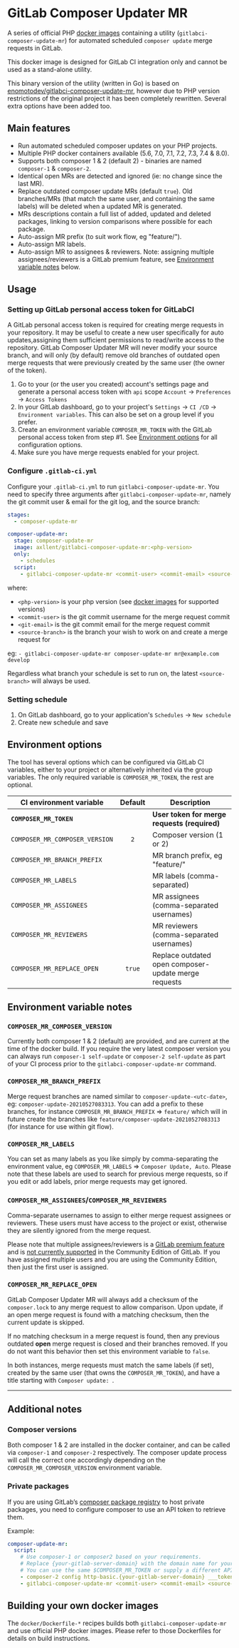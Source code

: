 # GitLab Composer Updater MR

A series of official PHP [docker images](https://hub.docker.com/r/axllent/gitlabci-composer-update-mr) containing a utility (`gitlabci-composer-update-mr`) for automated scheduled `composer update` merge requests in GitLab.

This docker image is designed for GitLab CI integration only and cannot be used as a stand-alone utility.

This binary version of the utility (written in Go) is based on [enomotodev/gitlabci-composer-update-mr](https://github.com/enomotodev/gitlabci-composer-update-mr), however due to PHP version restrictions of the original project it has been completely rewritten. Several extra options have been added too.


## Main features

- Run automated scheduled composer updates on your PHP projects.
- Multiple PHP docker containers available (5.6, 7.0, 7.1, 7.2, 7.3, 7.4 & 8.0).
- Supports both composer 1 & 2 (default 2) - binaries are named `composer-1` & `composer-2`.
- Identical open MRs are detected and ignored (ie: no change since the last MR).
- Replace outdated composer update MRs (default `true`). Old branches/MRs (that match the same user, and containing the same labels) will be deleted when a updated MR is generated.
- MRs descriptions contain a full list of added, updated and deleted packages, linking to version comparisons where possible for each package.
- Auto-assign MR prefix (to suit work flow, eg "feature/").
- Auto-assign MR labels.
- Auto-assign MR to assignees & reviewers. Note: assigning multiple assignees/reviewers is a GitLab premium feature, see [Environment variable notes](#environment-variable-notes) below.


## Usage

### Setting up GitLab personal access token for GitLabCI

A GitLab personal access token is required for creating merge requests in your repository. It may be useful to create a new user specifically for auto updates,assigning them sufficient permissions to read/write access to the repository. GitLab Composer Updater MR will never modify your source branch, and will only (by default) remove old branches of outdated open merge requests that were previously created by the same user (the owner of the token).

1. Go to your (or the user you created) account's settings page and generate a personal access token with `api` scope `Account` -> `Preferences` -> `Access Tokens`
2. In your GitLab dashboard, go to your project's `Settings` -> `CI /CD` -> `Environment variables`. This can also be set on a group level if you prefer.
3. Create an environment variable `COMPOSER_MR_TOKEN` with the GitLab personal access token from step #1. See [Environment options](#environment-options) for all configuration options.
4. Make sure you have merge requests enabled for your project.


### Configure `.gitlab-ci.yml`

Configure your `.gitlab-ci.yml` to run `gitlabci-composer-update-mr`. You need to specify three arguments after `gitlabci-composer-update-mr`, namely the git commit user & email for the git log, and the source branch:

```yaml
stages:
  - composer-update-mr

composer-update-mr:
  stage: composer-update-mr
  image: axllent/gitlabci-composer-update-mr:<php-version>
  only:
    - schedules
  script:
    - gitlabci-composer-update-mr <commit-user> <commit-email> <source-branch>
```

where:
- `<php-version>` is your php version (see [docker images](https://hub.docker.com/r/axllent/gitlabci-composer-update-mr/tags) for supported versions)
- `<commit-user>` is the git commit username for the merge request commit
- `<git-email>` is the git commit email for the merge request commit
- `<source-branch>` is the branch your wish to work on and create a merge request for

eg: `- gitlabci-composer-update-mr composer-update-mr mr@example.com develop`

Regardless what branch your schedule is set to run on, the latest `<source-branch>` will always be used.


### Setting schedule

1. On GitLab dashboard, go to your application's `Schedules` -> `New schedule`
2. Create new schedule and save


## Environment options

The tool has several options which can be configured via GitLab CI variables, either to your project or alternatively inherited via the group variables. The only required variable is `COMPOSER_MR_TOKEN`, the rest are optional.

|CI environment variable|Default|Description|
--- | :---: | ---
|**`COMPOSER_MR_TOKEN`**       |      |**User token for merge requests (required)**        |
|`COMPOSER_MR_COMPOSER_VERSION`|`2`   |Composer version (1 or 2)                           |
|`COMPOSER_MR_BRANCH_PREFIX`   |      |MR branch prefix, eg "feature/"                     |
|`COMPOSER_MR_LABELS`          |      |MR labels (comma-separated)                         |
|`COMPOSER_MR_ASSIGNEES`       |      |MR assignees (comma-separated usernames)            |
|`COMPOSER_MR_REVIEWERS`       |      |MR reviewers (comma-separated usernames)            |
|`COMPOSER_MR_REPLACE_OPEN`    |`true`|Replace outdated open composer-update merge requests|


## Environment variable notes

### `COMPOSER_MR_COMPOSER_VERSION`

Currently both composer 1 & 2 (default) are provided, and are current at the time of the docker build. If you require the very latest composer version you can always run `composer-1 self-update` or `composer-2 self-update` as part of your CI process prior to the `gitlabci-composer-update-mr` command.


### `COMPOSER_MR_BRANCH_PREFIX`

Merge request branches are named similar to `composer-update-<utc-date>`, eg: `composer-update-20210527083313`. You can add a prefix to these branches, for instance `COMPOSER_MR_BRANCH_PREFIX` => `feature/` which will in future create the branches like `feature/composer-update-20210527083313` (for instance for use within git flow).


### `COMPOSER_MR_LABELS`

You can set as many labels as you like simply by comma-separating the environment value, eg `COMPOSER_MR_LABELS` => `Composer Update, Auto`. Please note that these labels are used to search for previous merge requests, so if you edit or add labels, prior merge requests may get ignored.


### `COMPOSER_MR_ASSIGNEES`/`COMPOSER_MR_REVIEWERS`

Comma-separate usernames to assign to either merge request assignees or reviewers. These users must have access to the project or exist, otherwise they are silently ignored from the merge request.

Please note that multiple assignees/reviewers is a [GitLab premium feature](https://docs.gitlab.com/ee/user/project/issues/multiple_assignees_for_issues.html) and is [not currently supported](https://gitlab.com/gitlab-org/gitlab/-/issues/22171) in the Community Edition of GitLab. If you have assigned multiple users and you are using the Community Edition, then just the first user is assigned.


### `COMPOSER_MR_REPLACE_OPEN`

GitLab Composer Updater MR will always add a checksum of the `composer.lock` to any merge request to allow comparison. Upon update, if an open merge request is found with a matching checksum, then the current update is skipped.

If no matching checksum in a merge request is found, then any previous outdated **open** merge request is closed and their branches removed. If you do not want this behavior then set this environment variable to `false`.

In both instances, merge requests must match the same labels (if set), created by the same user (that owns the `COMPOSER_MR_TOKEN`), and have a title starting with `Composer update: `.


---

## Additional notes

### Composer versions

Both composer 1 & 2 are installed in the docker container, and can be called via `composer-1` and `composer-2` respectively. The composer update process will call the correct one accordingly depending on the `COMPOSER_MR_COMPOSER_VERSION` environment variable.


### Private packages

If you are using GitLab’s [composer package registry](https://docs.gitlab.com/ee/user/packages/composer_repository/) to host private packages, you need to configure composer to use an API token to retrieve them.

Example:

```yml
composer-update-mr:
  script:
    # Use composer-1 or composer2 based on your requirements.
    # Replace {your-gitlab-server-domain} with the domain name for your server.
    # You can use the same $COMPOSER_MR_TOKEN or supply a different API token with at least the `read_api` scope. $CI_JOB_TOKEN does **not** work.
    - composer-2 config http-basic.{your-gitlab-server-domain} ___token___ "$COMPOSER_MR_TOKEN"
    - gitlabci-composer-update-mr <commit-user> <commit-email> <source-branch>
```

## Building your own docker images

The `docker/Dockerfile-*` recipes builds both `gitlabci-composer-update-mr` and use official PHP docker images. Please refer to those Dockerfiles for details on build instructions.